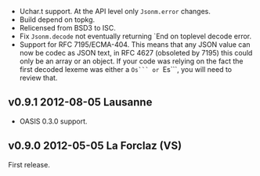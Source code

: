 
- Uchar.t support. At the API level only `Jsonm.error` changes.
- Build depend on topkg.
- Relicensed from BSD3 to ISC.
- Fix `Jsonm.decode` not eventually returning `End on toplevel
  decode error.
- Support for RFC 7195/ECMA-404. This means that any JSON value can
  now be codec as JSON text, in RFC 4627 (obsoleted by 7195) this
  could only be an array or an object. If your code was relying on the
  fact the first decoded lexeme was either a ````Os``` or ````Es```,
  you will need to review that.


v0.9.1 2012-08-05 Lausanne 
--------------------------

- OASIS 0.3.0 support.


v0.9.0 2012-05-05 La Forclaz (VS)
---------------------------------

First release.
